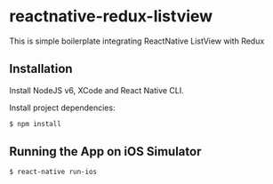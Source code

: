 # reactnative-redux-listview
This is simple boilerplate integrating ReactNative ListView with Redux

## Installation

Install NodeJS v6, XCode and React Native CLI.

Install project dependencies:

```sh
$ npm install
```

## Running the App on iOS Simulator

```sh
$ react-native run-ios
```
